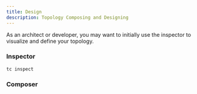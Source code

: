 ```yaml
---
title: Design
description: Topology Composing and Designing
---
```


As an architect or developer, you may want to initially use the inspector to visualize and define your topology.


### Inspector

`tc inspect`


### Composer
